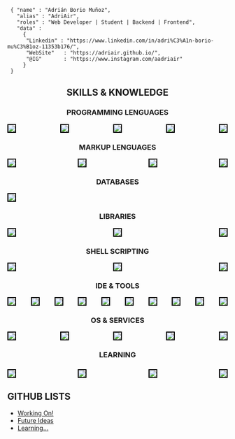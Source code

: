 ```shell
 { "name" : "Adrián Borio Muñoz",
   "alias" : "AdriAir",
   "roles" : "Web Developer | Student | Backend | Frontend",
   "data" : 
     { 
      "Linkedin" : "https://www.linkedin.com/in/adri%C3%A1n-borio-mu%C3%B1oz-11353b176/", 
      "WebSite"   : "https://adriair.github.io/",
      "@IG"       : "https://www.instagram.com/aadriair"
     }
 }
``` 
<center>
    <div>
        <h2><b>SKILLS & KNOWLEDGE</b></h2>
        <h3><b>PROGRAMMING LENGUAGES</b></h3>
        <p style="display: flex;
        flex-wrap: wrap;
        justify-content: space-between;
        gap: 5px; box-sizing: content-box; max-width: 720px;">
            <img style="border: 2px solid black;"
                src="https://img.shields.io/badge/JavaScript-F7DF1E?style=for-the-badge&logo=javascript&logoColor=black">
            <img style="border: 2px solid black;"
                src="https://img.shields.io/badge/TypeScript-3178C6?style=for-the-badge&logo=typescript&logoColor=white">
            <img style="border: 2px solid black;"
                src="https://img.shields.io/badge/Python3-3776AB?style=for-the-badge&logo=python&logoColor=white">
            <img style="border: 2px solid black;"
                src="https://img.shields.io/badge/C Lenguage-3776AB?style=for-the-badge&logo=c&logoColor=white">
            <img style="border: 2px solid black;"
                src="https://img.shields.io/badge/Java-DA291C?style=for-the-badge&logo=openjdk&logoColor=white">
        </p>
        <h3><b>MARKUP LENGUAGES</b></h3>
        <p style="display: flex;
        flex-wrap: wrap; justify-content: space-between; gap: 5px; box-sizing: content-box; max-width: 720px;">
            <img style="border: 2px solid black;"
                src="https://img.shields.io/badge/HTML5-E34F26?style=for-the-badge&logo=html5&logoColor=white">
            <img style="border: 2px solid black;"
                src="https://img.shields.io/badge/CSS3-1572B6?style=for-the-badge&logo=css3&logoColor=white">
            <img style="border: 2px solid black;"
                src="https://img.shields.io/badge/XML | XSD | DTD-005A9C?style=for-the-badge&logo=w3c&logoColor=white">
            <img style="border: 2px solid black;"
                src="https://img.shields.io/badge/SVG-FFB13B?style=for-the-badge&logo=SVG&logoColor=black">
        </p>
        <h3><b>DATABASES</b></h3>
        <p style="display: flex;
        flex-wrap: wrap; justify-content: space-between; gap: 5px; box-sizing: content-box; max-width: 720px;">
            <img style="border: 2px solid black;"
                src="https://img.shields.io/badge/MySQL-4479A1?style=for-the-badge&logo=mysql&logoColor=white">
        </p>
        <h3><b>LIBRARIES</b></h3>
        <p style="display: flex;
flex-wrap: wrap; justify-content: space-between; gap: 5px; box-sizing: content-box; max-width: 720px;">
            <img style="border: 2px solid black;"
                src="https://img.shields.io/badge/Bootstrap 5-7952B3?style=for-the-badge&logo=bootstrap&logoColor=white">
            <img style="border: 2px solid black;"
                src="https://img.shields.io/badge/TailWind CSS-06B6D4?style=for-the-badge&logo=tailwind css&logoColor=white">
            <img style="border: 2px solid black;"
                src="https://img.shields.io/badge/PyGame-3776AB?style=for-the-badge&logo=python&logoColor=white">
        </p>
        <!-- <h3><b>FRAMEWORKS</b></h3>
<p style="display: flex;
flex-wrap: wrap; justify-content: space-between; gap: 5px; box-sizing: content-box; max-width: 720px;"> -->
        <!-- </p> -->
        <h3><b>SHELL SCRIPTING</b></h3>
        <p style="display: flex;
flex-wrap: wrap; justify-content: space-between; gap: 5px; box-sizing: content-box; max-width: 720px;">
            <img style="border: 2px solid black;"
                src="https://img.shields.io/badge/GNU Bash-4EAA25?style=for-the-badge&logo=gnu bash&logoColor=white">
            <img style="border: 2px solid black;"
                src="https://img.shields.io/badge/Windows Batch-4D4D4D?style=for-the-badge&logo=windows terminal&logoColor=white">
            <img style="border: 2px solid black;"
                src="https://img.shields.io/badge/Powershell-5391FE?style=for-the-badge&logo=powershell&logoColor=white">
        </p>
        <h3><b>IDE & TOOLS</b></h3>
        <p style="display: flex;
flex-wrap: wrap; justify-content: space-between; gap: 5px; box-sizing: content-box; max-width: 720px;">
            <img style="border: 2px solid black;"
                src="https://img.shields.io/badge/VS Code-007ACC?style=for-the-badge&logo=visual studio code&logoColor=white">
            <img style="border: 2px solid black;"
                src="https://img.shields.io/badge/Apache NetBeans-1B6AC6?style=for-the-badge&logo=apache netbeans ide&logoColor=white">
            <img style="border: 2px solid black;"
                src="https://img.shields.io/badge/Git-F05032?style=for-the-badge&logo=git&logoColor=white">
            <img style="border: 2px solid black;"
                src="https://img.shields.io/badge/GitHub-181717?style=for-the-badge&logo=github&logoColor=white">
            <img style="border: 2px solid black;"
                src="https://img.shields.io/badge/Microsoft Office-D83B01?style=for-the-badge&logo=microsoft office&logoColor=white">
            <img style="border: 2px solid black;"
                src="https://img.shields.io/badge/LibreOffice-18A303?style=for-the-badge&logo=libreoffice&logoColor=white">
            <img style="border: 2px solid black;"
                src="https://img.shields.io/badge/Google WorkSpace-4285F4?style=for-the-badge&logo=google drive&logoColor=white">
            <img style="border: 2px solid black;"
                src="https://img.shields.io/badge/XAMPP-FB7A24?style=for-the-badge&logo=xampp&logoColor=white">
            <img style="border: 2px solid black;"
                src="https://img.shields.io/badge/Packet Tracer-1BA0D7?style=for-the-badge&logo=cisco&logoColor=white">
            <img style="border: 2px solid black;"
                src="https://img.shields.io/badge/Wireshark-1679A7?style=for-the-badge&logo=wireshark&logoColor=white">
        </p>
        <h3><b>OS & SERVICES</b></h3>
        <p style="display: flex;
flex-wrap: wrap; justify-content: space-between; gap: 5px; box-sizing: content-box; max-width: 720px;">
            <img style="border: 2px solid black;"
                src="https://img.shields.io/badge/Linux-FCC624?style=for-the-badge&logo=linux&logoColor=black">
            <img style="border: 2px solid black;"
                src="https://img.shields.io/badge/Windows-0078D4?style=for-the-badge&logo=windows 11&logoColor=white">
            <img style="border: 2px solid black;"
                src="https://img.shields.io/badge/Ubuntu Server-E95420?style=for-the-badge&logo=ubuntu&logoColor=white">
            <img style="border: 2px solid black;"
                src="https://img.shields.io/badge/Windows Server-0078D6?style=for-the-badge&logo=windows&logoColor=white">
            <img style="border: 2px solid black;"
                src="https://img.shields.io/badge/VirtualBox-183A61?style=for-the-badge&logo=virtualbox&logoColor=white">
        </p>
        <h3><b>LEARNING</b>
            <h3>
                <p style="display: flex;
flex-wrap: wrap; justify-content: space-between; gap: 5px; box-sizing: content-box; max-width: 720px;">
                    <img style="border: 2px solid black;"
                        src="https://img.shields.io/badge/Android Studio-3DDC84?style=for-the-badge&logo=android studio&logoColor=white">
                    <img style="border: 2px solid black;"
                        src="https://img.shields.io/badge/Unity-FFFFFF?style=for-the-badge&logo=unity&logoColor=black">
                    <img style="border: 2px solid black;"
                        src="https://img.shields.io/badge/Angular-DD0031?style=for-the-badge&logo=angular&logoColor=white">
                    <img style="border: 2px solid black;"
                        src="https://img.shields.io/badge/Docker-2496ED?style=for-the-badge&logo=docker&logoColor=white">
                </p>
    </div>
</center>
<h2><b>GITHUB LISTS</b></h2>
<p>
<ul>
    <li>
        <a href="https://github.com/stars/AdriAir/lists/working-on">
            Working On!
        </a>
    </li>
    <li>
        <a href="https://github.com/stars/AdriAir/lists/future-ideas">
            Future Ideas
        </a>
    </li>
    <li>
        <a href="https://github.com/stars/AdriAir/lists/learning">
            Learning...
        </a>
    </li>
</ul>
</p>
